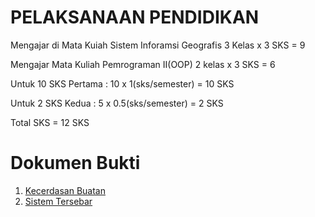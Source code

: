 # PELAKSANAAN PENDIDIKAN

Mengajar di Mata Kuiah Sistem Inforamsi Geografis
3 Kelas x 3 SKS = 9

Mengajar Mata Kuliah Pemrograman II(OOP)
2 kelas x 3 SKS = 6

Untuk 10 SKS Pertama :
10 x 1(sks/semester) = 10 SKS

Untuk 2 SKS Kedua :
5 x 0.5(sks/semester) = 2 SKS

Total SKS = 12 SKS

# Dokumen Bukti

1. [Kecerdasan Buatan](aiadanb.pdf)
2. [Sistem Tersebar](sistera.pdf)
